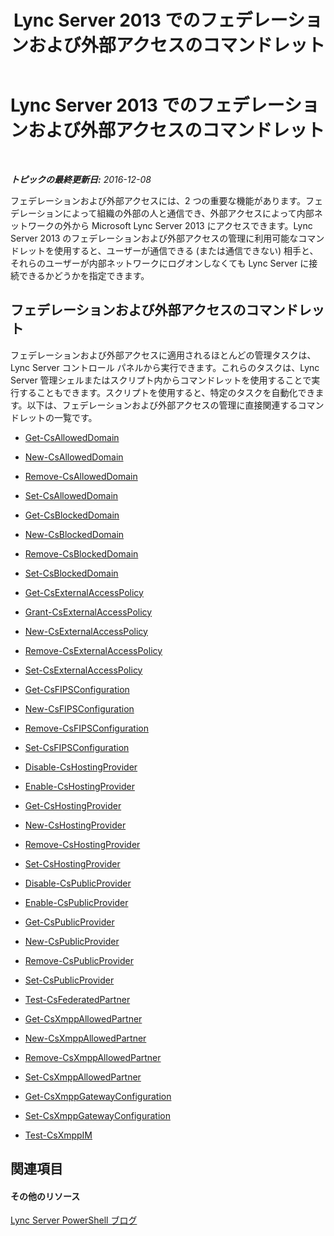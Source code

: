 ﻿---
title: Lync Server 2013 でのフェデレーションおよび外部アクセスのコマンドレット
TOCTitle: Lync Server 2013 でのフェデレーションおよび外部アクセスのコマンドレット
ms:assetid: 4a384a57-257f-47a6-98d9-54cea2c647b7
ms:mtpsurl: https://technet.microsoft.com/ja-jp/library/Gg415651(v=OCS.15)
ms:contentKeyID: 48272000
ms.date: 12/10/2016
mtps_version: v=OCS.15
ms.translationtype: HT
---

# Lync Server 2013 でのフェデレーションおよび外部アクセスのコマンドレット

 

_**トピックの最終更新日:** 2016-12-08_

フェデレーションおよび外部アクセスには、2 つの重要な機能があります。フェデレーションによって組織の外部の人と通信でき、外部アクセスによって内部ネットワークの外から Microsoft Lync Server 2013 にアクセスできます。Lync Server 2013 のフェデレーションおよび外部アクセスの管理に利用可能なコマンドレットを使用すると、ユーザーが通信できる (または通信できない) 相手と、それらのユーザーが内部ネットワークにログオンしなくても Lync Server に接続できるかどうかを指定できます。

## フェデレーションおよび外部アクセスのコマンドレット

フェデレーションおよび外部アクセスに適用されるほとんどの管理タスクは、Lync Server コントロール パネルから実行できます。これらのタスクは、Lync Server 管理シェルまたはスクリプト内からコマンドレットを使用することで実行することもできます。スクリプトを使用すると、特定のタスクを自動化できます。以下は、フェデレーションおよび外部アクセスの管理に直接関連するコマンドレットの一覧です。

  -   
    [Get-CsAllowedDomain](get-csalloweddomain.md)

  -   
    [New-CsAllowedDomain](new-csalloweddomain.md)

  -   
    [Remove-CsAllowedDomain](remove-csalloweddomain.md)

  -   
    [Set-CsAllowedDomain](set-csalloweddomain.md)

  -   
    [Get-CsBlockedDomain](get-csblockeddomain.md)

  -   
    [New-CsBlockedDomain](new-csblockeddomain.md)

  -   
    [Remove-CsBlockedDomain](remove-csblockeddomain.md)

  -   
    [Set-CsBlockedDomain](set-csblockeddomain.md)

  -   
    [Get-CsExternalAccessPolicy](get-csexternalaccesspolicy.md)

  -   
    [Grant-CsExternalAccessPolicy](grant-csexternalaccesspolicy.md)

  -   
    [New-CsExternalAccessPolicy](new-csexternalaccesspolicy.md)

  -   
    [Remove-CsExternalAccessPolicy](remove-csexternalaccesspolicy.md)

  -   
    [Set-CsExternalAccessPolicy](set-csexternalaccesspolicy.md)

  - [Get-CsFIPSConfiguration](get-csfipsconfiguration.md)

  - [New-CsFIPSConfiguration](new-csfipsconfiguration.md)

  - [Remove-CsFIPSConfiguration](remove-csfipsconfiguration.md)

  - [Set-CsFIPSConfiguration](set-csfipsconfiguration.md)

  -   
    [Disable-CsHostingProvider](disable-cshostingprovider.md)

  -   
    [Enable-CsHostingProvider](enable-cshostingprovider.md)

  -   
    [Get-CsHostingProvider](get-cshostingprovider.md)

  -   
    [New-CsHostingProvider](new-cshostingprovider.md)

  -   
    [Remove-CsHostingProvider](remove-cshostingprovider.md)

  -   
    [Set-CsHostingProvider](set-cshostingprovider.md)

  -   
    [Disable-CsPublicProvider](disable-cspublicprovider.md)

  -   
    [Enable-CsPublicProvider](enable-cspublicprovider.md)

  -   
    [Get-CsPublicProvider](get-cspublicprovider.md)

  -   
    [New-CsPublicProvider](new-cspublicprovider.md)

  -   
    [Remove-CsPublicProvider](remove-cspublicprovider.md)

  -   
    [Set-CsPublicProvider](set-cspublicprovider.md)

  -   
    [Test-CsFederatedPartner](test-csfederatedpartner.md)

  - [Get-CsXmppAllowedPartner](get-csxmppallowedpartner.md)

  - [New-CsXmppAllowedPartner](new-csxmppallowedpartner.md)

  - [Remove-CsXmppAllowedPartner](remove-csxmppallowedpartner.md)

  - [Set-CsXmppAllowedPartner](set-csxmppallowedpartner.md)

  - [Get-CsXmppGatewayConfiguration](get-csxmppgatewayconfiguration.md)

  - [Set-CsXmppGatewayConfiguration](set-csxmppgatewayconfiguration.md)

  - [Test-CsXmppIM](test-csxmppim.md)

## 関連項目

#### その他のリソース

[Lync Server PowerShell ブログ](http://go.microsoft.com/fwlink/?linkid=203150%26clcid=0x411)

